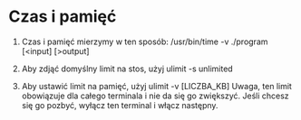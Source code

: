 Czas i pamięć
=============

1. Czas i pamięć mierzymy w ten sposób:
		/usr/bin/time -v ./program [<input] [>output]

2. Aby zdjąć domyślny limit na stos, użyj
		ulimit -s unlimited

3. Aby ustawić limit na pamięć, użyj
		ulimit -v [LICZBA_KB]
	 Uwaga, ten limit obowiązuje dla całego terminala i nie da się go zwiększyć. Jeśli chcesz się go pozbyć, wyłącz ten terminal i włącz następny.
